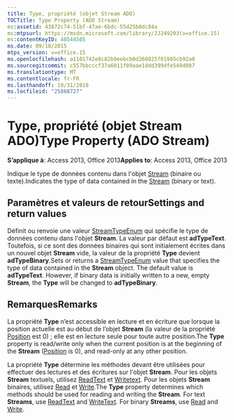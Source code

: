 ```yaml
---
title: Type, propriété (objet Stream ADO)
TOCTitle: Type Property (ADO Stream)
ms:assetid: 43872c74-51bf-47ae-6bdc-55d25b0dc84a
ms:mtpsurl: https://msdn.microsoft.com/library/JJ249203(v=office.15)
ms:contentKeyID: 48544505
ms.date: 09/18/2015
mtps_version: v=office.15
ms.openlocfilehash: a1101742e8c82b0eebcb0d260825f01905cb92a0
ms.sourcegitcommit: c557bbcccf37a6011f89aae1ddd399dfe549d087
ms.translationtype: MT
ms.contentlocale: fr-FR
ms.lasthandoff: 10/31/2018
ms.locfileid: "25868727"
---
```

# <a name="type-property-ado-stream"></a><span data-ttu-id="5025d-102">Type, propriété (objet Stream ADO)</span><span class="sxs-lookup"><span data-stu-id="5025d-102">Type Property (ADO Stream)</span></span>


<span data-ttu-id="5025d-103">**S’applique à**: Access 2013, Office 2013</span><span class="sxs-lookup"><span data-stu-id="5025d-103">**Applies to**: Access 2013, Office 2013</span></span>

<span data-ttu-id="5025d-104">Indique le type de données contenu dans l'objet [Stream](stream-object-ado.md) (binaire ou texte).</span><span class="sxs-lookup"><span data-stu-id="5025d-104">Indicates the type of data contained in the [Stream](stream-object-ado.md) (binary or text).</span></span>

## <a name="settings-and-return-values"></a><span data-ttu-id="5025d-105">Paramètres et valeurs de retour</span><span class="sxs-lookup"><span data-stu-id="5025d-105">Settings and return values</span></span>

<span data-ttu-id="5025d-p101">Définit ou renvoie une valeur [StreamTypeEnum](streamtypeenum.md) qui spécifie le type de données contenu dans l'objet **Stream**. La valeur par défaut est **adTypeText**. Toutefois, si ce sont des données binaires qui sont initialement écrites dans un nouvel objet **Stream** vide, la valeur de la propriété **Type** devient **adTypeBinary**.</span><span class="sxs-lookup"><span data-stu-id="5025d-p101">Sets or returns a [StreamTypeEnum](streamtypeenum.md) value that specifies the type of data contained in the **Stream** object. The default value is **adTypeText**. However, if binary data is initially written to a new, empty **Stream**, the **Type** will be changed to **adTypeBinary**.</span></span>

## <a name="remarks"></a><span data-ttu-id="5025d-109">Remarques</span><span class="sxs-lookup"><span data-stu-id="5025d-109">Remarks</span></span>

<span data-ttu-id="5025d-110">La propriété **Type** n’est accessible en lecture et en écriture que lorsque la position actuelle est au début de l’objet **Stream** (la valeur de la propriété [Position](position-property-ado.md) est 0) ; elle est en lecture seule pour toute autre position.</span><span class="sxs-lookup"><span data-stu-id="5025d-110">The **Type** property is read/write only when the current position is at the beginning of the **Stream** ([Position](position-property-ado.md) is 0), and read-only at any other position.</span></span>

<span data-ttu-id="5025d-p102">La propriété **Type** détermine les méthodes devant être utilisées pour effectuer des lectures et des écritures sur l'objet **Stream**. Pour les objets **Stream** textuels, utilisez [ReadText](readtext-method-ado.md) et [Writetext](writetext-method-ado.md). Pour les objets **Stream** binaires, utilisez [Read](read-method-ado.md) et [Write](write-method-ado.md).</span><span class="sxs-lookup"><span data-stu-id="5025d-p102">The **Type** property determines which methods should be used for reading and writing the **Stream**. For text **Streams**, use [ReadText](readtext-method-ado.md) and [WriteText](writetext-method-ado.md). For binary **Streams**, use [Read](read-method-ado.md) and [Write](write-method-ado.md).</span></span>

